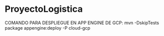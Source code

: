 # ProyectoLogistica




COMANDO PARA DESPLIEGUE EN APP ENGINE DE GCP: mvn -DskipTests package appengine:deploy -P cloud-gcp
